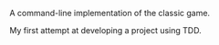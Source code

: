 A command-line implementation of the classic game.

My first attempt at developing a project using TDD.